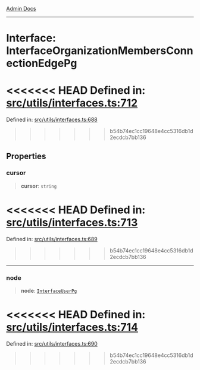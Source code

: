 [Admin Docs](/)

***

# Interface: InterfaceOrganizationMembersConnectionEdgePg

<<<<<<< HEAD
Defined in: [src/utils/interfaces.ts:712](https://github.com/PalisadoesFoundation/talawa-admin/blob/main/src/utils/interfaces.ts#L712)
=======
Defined in: [src/utils/interfaces.ts:688](https://github.com/PalisadoesFoundation/talawa-admin/blob/main/src/utils/interfaces.ts#L688)
>>>>>>> b54b74ec1cc19648e4cc5316db1d2ecdcb7bb136

## Properties

### cursor

> **cursor**: `string`

<<<<<<< HEAD
Defined in: [src/utils/interfaces.ts:713](https://github.com/PalisadoesFoundation/talawa-admin/blob/main/src/utils/interfaces.ts#L713)
=======
Defined in: [src/utils/interfaces.ts:689](https://github.com/PalisadoesFoundation/talawa-admin/blob/main/src/utils/interfaces.ts#L689)
>>>>>>> b54b74ec1cc19648e4cc5316db1d2ecdcb7bb136

***

### node

> **node**: [`InterfaceUserPg`](InterfaceUserPg.md)

<<<<<<< HEAD
Defined in: [src/utils/interfaces.ts:714](https://github.com/PalisadoesFoundation/talawa-admin/blob/main/src/utils/interfaces.ts#L714)
=======
Defined in: [src/utils/interfaces.ts:690](https://github.com/PalisadoesFoundation/talawa-admin/blob/main/src/utils/interfaces.ts#L690)
>>>>>>> b54b74ec1cc19648e4cc5316db1d2ecdcb7bb136
